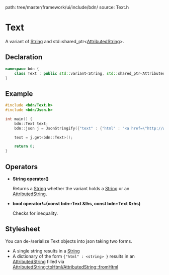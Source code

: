 path: tree/master/framework/ui/include/bdn/
source: Text.h

# Text

A variant of [String](string.md) and std::shared_ptr<[AttributedString](attributed_string.md)>.


## Declaration

```C++
namespace bdn {
	class Text : public std::variant<String, std::shared_ptr<AttributedString>>
}
```

## Example

```C++
#include <bdn/Text.h>
#include <bdn/Json.h>

int main() {
	bdn::Text text;
	bdn::json j = JsonStringify({"text" : {"html" : "<a href=\"http://www.boden.io\">www.boden.io</a>"}});

	text = j.get<bdn::Text>();

	return 0;
}
```

## Operators

* **String operator()**

	Returns a [String](string.md) whether the variant holds a [String](string.md) or an [AttributedString](attributed_string.md).

* **bool operator!=(const bdn::Text &lhs, const bdn::Text &rhs)**

	Checks for inequality.

## Stylesheet

You can de-/serialize Text objects into json taking two forms.

* A single string results in a [String](string.md)
* A dictionary of the form `{"html" : <string> }` results in an [AttributedString](attributed_string.md) filled via [AttributedString::toHtml/AttributedString::fromHtml](attributed_string.md#content)
